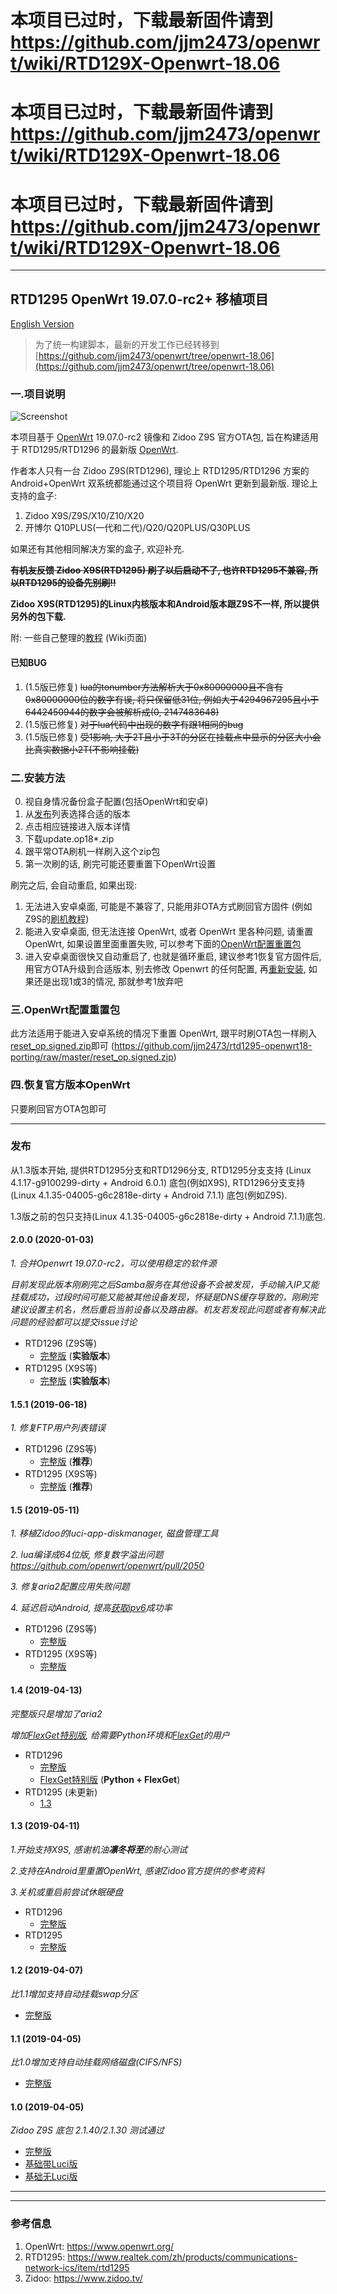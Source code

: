# 本项目已过时，下载最新固件请到 https://github.com/jjm2473/openwrt/wiki/RTD129X-Openwrt-18.06
# 本项目已过时，下载最新固件请到 https://github.com/jjm2473/openwrt/wiki/RTD129X-Openwrt-18.06
# 本项目已过时，下载最新固件请到 https://github.com/jjm2473/openwrt/wiki/RTD129X-Openwrt-18.06

----------

## RTD1295 OpenWrt 19.07.0-rc2+ 移植项目
[English Version](/README_EN.MD)

> 为了统一构建脚本，最新的开发工作已经转移到 [https://github.com/jjm2473/openwrt/tree/openwrt-18.06](https://github.com/jjm2473/openwrt/tree/openwrt-18.06)

### 一.项目说明
![Screenshot](screenshot.jpg?raw=true)

本项目基于 [OpenWrt](https://www.openwrt.org/) 19.07.0-rc2 镜像和 Zidoo Z9S 官方OTA包, 旨在构建适用于 RTD1295/RTD1296 的最新版 [OpenWrt](https://www.openwrt.org/).

作者本人只有一台 Zidoo Z9S(RTD1296), 理论上 RTD1295/RTD1296 方案的 Android+OpenWrt 双系统都能通过这个项目将 OpenWrt 更新到最新版.
理论上支持的盒子: 
1. Zidoo X9S/Z9S/X10/Z10/X20 
2. 开博尔 Q10PLUS(一代和二代)/Q20/Q20PLUS/Q30PLUS 

如果还有其他相同解决方案的盒子, 欢迎补充.

**~~有机友反馈 Zidoo X9S(RTD1295) 刷了以后启动不了, 也许RTD1295不兼容, 所以RTD1295的设备先别刷!!~~**

**Zidoo X9S(RTD1295)的Linux内核版本和Android版本跟Z9S不一样, 所以提供另外的包下载.**

附: 一些自己整理的[教程](https://github.com/jjm2473/rtd1295-openwrt18-porting/wiki) (Wiki页面)

#### 已知BUG
1. (1.5版已修复) ~~lua的tonumber方法解析大于0x80000000且不含有0x80000000位的数字有误, 将只保留低31位, 例如大于4294967295且小于6442450944的数字会被解析成(0, 2147483648)~~
2. (1.5版已修复) ~~对于lua代码中出现的数字有跟1相同的bug~~
3. (1.5版已修复) ~~受1影响, 大于2T且小于3T的分区在挂载点中显示的分区大小会比真实数据小2T(不影响挂载)~~

### 二.安装方法
0. 视自身情况备份盒子配置(包括OpenWrt和安卓)
1. 从[发布](#发布)列表选择合适的版本
2. 点击相应链接进入版本详情
3. 下载update.op18*.zip
4. 跟平常OTA刷机一样刷入这个zip包
5. 第一次刷的话, 刷完可能还要重置下OpenWrt设置

刷完之后, 会自动重启, 如果出现:
1. 无法进入安卓桌面, 可能是不兼容了, 只能用非OTA方式刷回官方固件 (例如Z9S的[刷机教程](https://www.zidoo.tv/Support/support_guide/guide_target/jYabok9%2Ba0beq7k9e%5Bld%5D3ulg%3D%3D.html))
2. 能进入安卓桌面, 但无法连接 OpenWrt, 或者 OpenWrt 里各种问题, 请重置 OpenWrt, 如果设置里面重置失败, 可以参考下面的[OpenWrt配置重置包](#三openWrt配置重置包)
3. 进入安卓桌面很快又自动重启了, 也就是循环重启, 建议参考1恢复官方固件后, 用官方OTA升级到合适版本, 别去修改 Openwrt 的任何配置, 再[重新安装](#二安装方法), 如果还是出现1或3的情况, 那就参考1放弃吧

### 三.OpenWrt配置重置包
此方法适用于能进入安卓系统的情况下重置 OpenWrt, 跟平时刷OTA包一样刷入[reset_op.signed.zip](https://github.com/jjm2473/rtd1295-openwrt18-porting/raw/master/reset_op.signed.zip)即可  (https://github.com/jjm2473/rtd1295-openwrt18-porting/raw/master/reset_op.signed.zip)

### 四.恢复官方版本OpenWrt
只要刷回官方OTA包即可
 
--------------------------
 
### 发布
从1.3版本开始, 提供RTD1295分支和RTD1296分支, RTD1295分支支持 (Linux 4.1.17-g9100299-dirty + Android 6.0.1) 底包(例如X9S), RTD1296分支支持 (Linux 4.1.35-04005-g6c2818e-dirty + Android 7.1.1) 底包(例如Z9S).

1.3版之前的包只支持(Linux 4.1.35-04005-g6c2818e-dirty + Android 7.1.1)底包.

#### 2.0.0 (2020-01-03)
*1. 合并Openwrt 19.07.0-rc2，可以使用稳定的软件源*

*目前发现此版本刚刷完之后Samba服务在其他设备不会被发现，手动输入IP又能挂载成功，过段时间可能又能被其他设备发现，怀疑是DNS缓存导致的，刚刷完建议设置主机名，然后重启当前设备以及路由器。机友若发现此问题或者有解决此问题的经验都可以提交issue讨论*

* RTD1296 (Z9S等)
    * [完整版](https://github.com/jjm2473/rtd1295-openwrt18-porting/releases/tag/z9s_2.0.0_full) (**实验版本**)
* RTD1295 (X9S等)
    * [完整版](https://github.com/jjm2473/rtd1295-openwrt18-porting/releases/tag/x9s_2.0.0_full) (**实验版本**)

#### 1.5.1 (2019-06-18)
*1. 修复FTP用户列表错误*

* RTD1296 (Z9S等)
    * [完整版](https://github.com/jjm2473/rtd1295-openwrt18-porting/releases/tag/1.5.1_full) (**推荐**)
* RTD1295 (X9S等)
    * [完整版](https://github.com/jjm2473/rtd1295-openwrt18-porting/releases/tag/x9s_1.5.1_full) (**推荐**)

#### 1.5 (2019-05-11)
*1. 移植Zidoo的luci-app-diskmanager, 磁盘管理工具*

*2. lua编译成64位版, 修复数字溢出问题 https://github.com/openwrt/openwrt/pull/2050*

*3. 修复aria2配置应用失败问题*

*4. 延迟启动Android, 提高[获取ipv6](https://github.com/jjm2473/rtd1295-openwrt18-porting/wiki/IPv6%E9%85%8D%E7%BD%AE)成功率*

* RTD1296 (Z9S等)
    * [完整版](https://github.com/jjm2473/rtd1295-openwrt18-porting/releases/tag/1.5_full)
* RTD1295 (X9S等)
    * [完整版](https://github.com/jjm2473/rtd1295-openwrt18-porting/releases/tag/x9s_1.5_full)

#### 1.4 (2019-04-13)
*完整版只是增加了aria2*

*增加[FlexGet特别版](https://github.com/jjm2473/rtd1295-openwrt18-porting/releases/tag/1.4_flexget), 给需要Python环境和[FlexGet](https://flexget.com/)的用户*

* RTD1296
    * [完整版](https://github.com/jjm2473/rtd1295-openwrt18-porting/releases/tag/1.4_full)
    * [FlexGet特别版](https://github.com/jjm2473/rtd1295-openwrt18-porting/releases/tag/1.4_flexget) (**Python + FlexGet**)
* RTD1295 (未更新)
    * [1.3](#13-2019-04-11)

#### 1.3 (2019-04-11)
*1.开始支持X9S, 感谢机油**凛冬将至**的耐心测试*

*2.支持在Android里重置OpenWrt, 感谢Zidoo官方提供的参考资料*

*3.关机或重启前尝试休眠硬盘*

* RTD1296
    * [完整版](https://github.com/jjm2473/rtd1295-openwrt18-porting/releases/tag/1.3_full)
* RTD1295
    * [完整版](https://github.com/jjm2473/rtd1295-openwrt18-porting/releases/tag/x9s_1.3_full)

#### 1.2 (2019-04-07)
*比1.1增加支持自动挂载swap分区*
* [完整版](https://github.com/jjm2473/rtd1295-openwrt18-porting/releases/tag/1.2_full)

#### 1.1 (2019-04-05)
*比1.0增加支持自动挂载网络磁盘(CIFS/NFS)*
* [完整版](https://github.com/jjm2473/rtd1295-openwrt18-porting/releases/tag/1.1_full)

#### 1.0 (2019-04-05)
*Zidoo Z9S 底包 2.1.40/2.1.30 测试通过*
* [完整版](https://github.com/jjm2473/rtd1295-openwrt18-porting/releases/tag/1.0_full)
* [基础带Luci版](https://github.com/jjm2473/rtd1295-openwrt18-porting/releases/tag/1.0_luci)
* [基础无Luci版](https://github.com/jjm2473/rtd1295-openwrt18-porting/releases/tag/1.0_no_luci)

--------------------------
--------------------------

### 参考信息
1. OpenWrt: https://www.openwrt.org/
2. RTD1295: https://www.realtek.com/zh/products/communications-network-ics/item/rtd1295
3. Zidoo: https://www.zidoo.tv/
